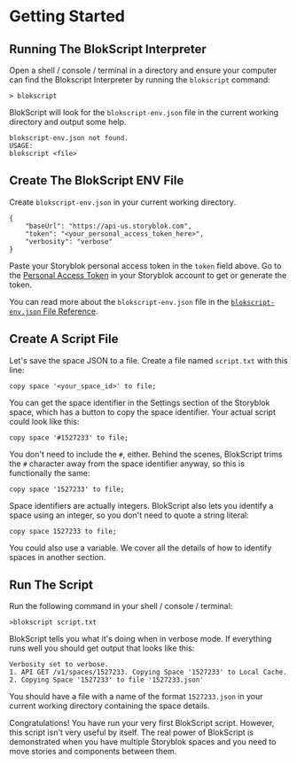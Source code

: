 # Getting Started

## Running The BlokScript Interpreter

Open a shell / console / terminal in a directory and ensure your computer can find the Blokscript Interpreter by running the `blokscript` command:

	> blokscript

BlokScript will look for the `blokscript-env.json` file in the current working directory and output some help.

	blokscript-env.json not found.
	USAGE:
	blokscript <file>


## Create The BlokScript ENV File

Create `blokscript-env.json` in your current working directory.

	{
		"baseUrl": "https://api-us.storyblok.com",
		"token": "<your_personal_access_token_here>",
		"verbosity": "verbose"
	}

Paste your Storyblok personal access token in the `token` field above.  Go to the [Personal Access Token](https://app.storyblok.com/#/me/account?tab=token) in your Storyblok account to get or generate the token.

You can read more about the `blokscript-env.json` file in the [`blokscript-env.json` File Reference](blokscript-env-json-file-reference.html).

## Create A Script File

Let's save the space JSON to a file.  Create a file named `script.txt` with this line:

	copy space '<your_space_id>' to file;

You can get the space identifier in the Settings section of the Storyblok space, which has a button to copy the space identifier.  Your actual script could look like this:

	copy space '#1527233' to file;

You don't need to include the `#`, either.  Behind the scenes, BlokScript trims the `#` character away from the space identifier anyway, so this is functionally the same:

	copy space '1527233' to file;

Space identifiers are actually integers.  BlokScript also lets you identify a space using an integer, so you don't need to quote a string literal:

	copy space 1527233 to file;

You could also use a variable.  We cover all the details of how to identify spaces in another section.

## Run The Script

Run the following command in your shell / console / terminal:

	>blokscript script.txt

BlokScript tells you what it's doing when in verbose mode.  If everything runs well you should get output that looks like this:

	Verbosity set to verbose.
	1. API GET /v1/spaces/1527233. Copying Space '1527233' to Local Cache.
	2. Copying Space '1527233' to file '1527233.json'

You should have a file with a name of the format `1527233.json` in your current working directory containing the space details.

Congratulations!  You have run your very first BlokScript script.  However, this script isn't very useful by itself.  The real power of BlokScript is demonstrated when you have multiple Storyblok spaces and you need to move stories and components between them.
